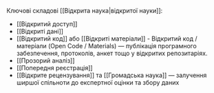 Ключові складові [[Відкрита наука|відкритої науки]]:
- [[Відкритий доступ]]
- [[Відкриті дані]]
- [[Відкритий код]] або [[Відкриті матеріали]] - Відкритий код / матеріали (Open Code / Materials) — публікація програмного забезпечення, протоколів, анкет тощо у відкритих репозитаріях.
- [[Прозорий аналіз]]
- [[Попередня реєстрація]]
- [[Відкрите рецензування]] та [[Громадська наука]]  — залучення ширшої спільноти до експертної оцінки та збору даних

